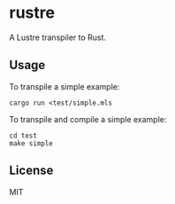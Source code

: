 # rustre

A Lustre transpiler to Rust.

## Usage

To transpile a simple example:

```shell
cargo run <test/simple.mls
```

To transpile and compile a simple example:

```shell
cd test
make simple
```

## License

MIT
